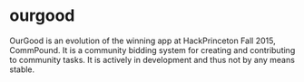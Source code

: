# ourgood
OurGood is an evolution of the winning app at HackPrinceton Fall 2015, CommPound. It is a community bidding system for creating and contributing to community tasks. It is actively in development and thus not by any means stable.
